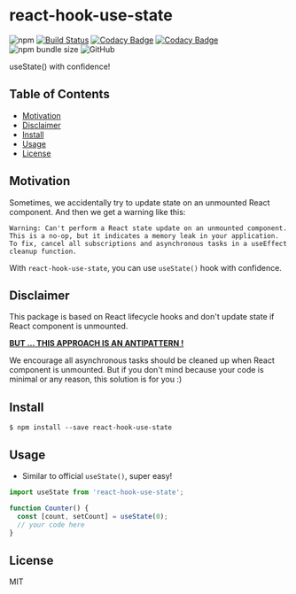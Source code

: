 # react-hook-use-state

![npm](https://img.shields.io/npm/v/react-hook-use-state) [![Build Status](https://travis-ci.org/we-code-now/react-hook-use-state.svg?branch=master)](https://travis-ci.org/we-code-now/react-hook-use-state) [![Codacy Badge](https://api.codacy.com/project/badge/Grade/c67890a8255a46d9a65e7bb158b6dd7d)](https://www.codacy.com/app/StevenTea/react-hook-use-state?utm_source=github.com&utm_medium=referral&utm_content=we-code-now/react-hook-use-state&utm_campaign=Badge_Grade) [![Codacy Badge](https://api.codacy.com/project/badge/Coverage/c67890a8255a46d9a65e7bb158b6dd7d)](https://www.codacy.com/app/StevenTea/react-hook-use-state?utm_source=github.com&utm_medium=referral&utm_content=we-code-now/react-hook-use-state&utm_campaign=Badge_Coverage) ![npm bundle size](https://img.shields.io/bundlephobia/minzip/react-hook-use-state) ![GitHub](https://img.shields.io/github/license/we-code-now/react-hook-use-state)

useState() with confidence!

## Table of Contents

- [Motivation](#motivation)
- [Disclaimer](#disclaimer)
- [Install](#install)
- [Usage](#usage)
- [License](#license)

## Motivation

Sometimes, we accidentally try to update state on an unmounted React component. And then we get a warning like this:

```text
Warning: Can't perform a React state update on an unmounted component. This is a no-op, but it indicates a memory leak in your application. To fix, cancel all subscriptions and asynchronous tasks in a useEffect cleanup function.
```

With `react-hook-use-state`, you can use `useState()` hook with confidence.

## Disclaimer

This package is based on React lifecycle hooks and don't update state if React component is unmounted.

**[BUT ... THIS APPROACH IS AN ANTIPATTERN !](https://reactjs.org/blog/2015/12/16/ismounted-antipattern.html)**

We encourage all asynchronous tasks should be cleaned up when React component is unmounted. But if you don't mind because your code is minimal or any reason, this solution is for you :)

## Install

```shell
$ npm install --save react-hook-use-state
```

## Usage

- Similar to official `useState()`, super easy!

```js
import useState from 'react-hook-use-state';

function Counter() {
  const [count, setCount] = useState(0);
  // your code here
}
```

## License

MIT
